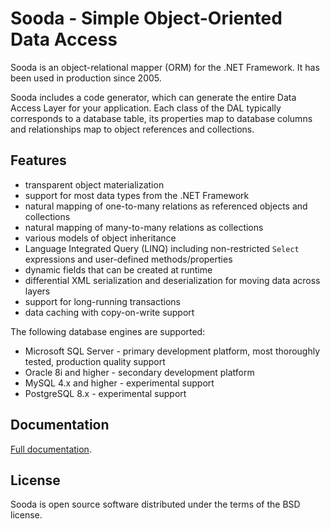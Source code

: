 Sooda - Simple Object-Oriented Data Access
==========================================

Sooda is an object-relational mapper (ORM) for the .NET Framework.
It has been used in production since 2005.

Sooda includes a code generator, which can generate the entire Data Access Layer for your application.
Each class of the DAL typically corresponds to a database table,
its properties map to database columns and relationships map to object references and collections.

Features
--------

* transparent object materialization
* support for most data types from the .NET Framework
* natural mapping of one-to-many relations as referenced objects and collections
* natural mapping of many-to-many relations as collections
* various models of object inheritance
* Language Integrated Query (LINQ) including non-restricted `Select` expressions and user-defined methods/properties
* dynamic fields that can be created at runtime
* differential XML serialization and deserialization for moving data across layers
* support for long-running transactions
* data caching with copy-on-write support

The following database engines are supported:

* Microsoft SQL Server - primary development platform, most thoroughly tested, production quality support
* Oracle 8i and higher - secondary development platform
* MySQL 4.x and higher - experimental support
* PostgreSQL 8.x - experimental support

Documentation
-------------

[Full documentation](http://sooda.sourceforge.net/documentation.html).

License
-------

Sooda is open source software distributed under the terms of the BSD license.
